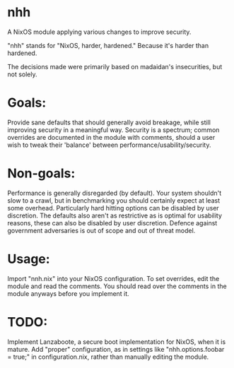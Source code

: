 # nhh
A NixOS module applying various changes to improve security.

"nhh" stands for "NixOS, harder, hardened." Because it's harder than hardened.

The decisions made were primarily based on madaidan's insecurities, but not solely.

# Goals:
Provide sane defaults that should generally avoid breakage, while still improving security in a meaningful way.
Security is a spectrum; common overrides are documented in the module with comments, should a user wish to tweak their 'balance' between performance/usability/security. 

# Non-goals:
Performance is generally disregarded (by default). Your system shouldn't slow to a crawl, but in benchmarking you should certainly expect at least some overhead. Particularly hard hitting options can be disabled by user discretion.
The defaults also aren't as restrictive as is optimal for usability reasons, these can also be disabled by user discretion.
Defence against government adversaries is out of scope and out of threat model. 

# Usage:
Import "nnh.nix" into your NixOS configuration. To set overrides, edit the module and read the comments. You should read over the comments in the module anyways before you implement it.

# TODO:
Implement Lanzaboote, a secure boot implementation for NixOS, when it is mature. 
Add "proper" configuration, as in settings like "nhh.options.foobar = true;" in configuration.nix, rather than manually editing the module.
